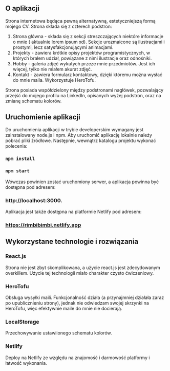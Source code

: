 ## O aplikacji

Strona internetowa będąca pewną alternatywną, estetyczniejszą formą mojego CV. Strona składa się z czterech podstron:

1. Strona główna - składa się z sekcji streszczających niektóre informacje o mnie ( aktualnie lorem ipsum xd). Sekcje
   urozmaicone są ilustracjami i prostymi, lecz satysfakcjonującymi animacjami.
2. Projekty - zawiera krótkie opisy projektów programistycznych, w których brałem udział, powiązane z nimi ilustracje
   oraz odnośniki.
3. Hobby - galeria zdjęć wykutych przeze mnie przedmiotów. Jest ich więcej, tylko nie miałem akurat zdjęć.
4. Kontakt - zawiera formularz kontaktowy, dzięki któremu można wysłać do mnie maila. Wykorzystuje HeroTofu.

Strona posiada współdzielony między podstronami nagłówek, pozwalający przejść do mojego profilu na LinkedIn, opisanych
wyżej podstron, oraz na zmianę schematu kolorów.

## Uruchomienie aplikacji

Do uruchomienia aplikacji w trybie developerskim wymagany jest zainstalowany node.js i npm.
Aby uruchomić aplikację lokalnie należy pobrać pliki źródłowe.
Następnie, wewnątrz katalogu projektu wykonać polecenia:

### `npm install`

### `npm start`

Wówczas powinien zostać uruchomiony serwer, a aplikacja powinna być dostępna pod adresem:
### http://localhost:3000.

Aplikacja jest także dostępna na platformie Netlify pod adresem:

### https://rimbibimbi.netlify.app

## Wykorzystane technologie i rozwiązania

### React.js
Strona nie jest zbyt skomplikowana, a użycie react.js jest zdecydowanym overkillem. Użycie tej technologii miało charakter czysto ćwiczeniowy.

### HeroTofu
Obsługa wysyłki maili. Funkcjonalność działa (a przynajmniej działała zaraz po upublicznieniu strony), jednak nie odwiedzam swojej skrzynki na HeroTofu, więc efektywnie maile do mnie nie docierają.

### LocalStorage
Przechowywanie ustawiionego schematu kolorów.

### Netlify
Deploy na Netlify ze względu na znajomość i darmowość platformy i łatwość wykonania.
